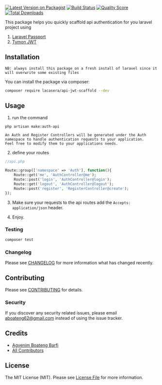 
[![Latest Version on Packagist](https://img.shields.io/packagist/v/lacasera/api-jwt-scaffold.svg?style=flat-square)](https://packagist.org/packages/lacasera/api-jwt-scaffold)
[![Build Status](https://travis-ci.org/lacasera/api-jwt-scaffold.svg?branch=master)](https://travis-ci.org/lacasera/api-jwt-scaffold)
[![Quality Score](https://img.shields.io/scrutinizer/g/lacasera/api-jwt-scaffold.svg?style=flat-square)](https://scrutinizer-ci.com/g/lacasera/api-jwt-scaffold)
[![Total Downloads](https://img.shields.io/packagist/dt/lacasera/api-jwt-scaffold.svg?style=flat-square)](https://packagist.org/packages/lacasera/api-jwt-scaffold)

This package helps you quickly scaffold api authentication for you laravel project using 
1. [Laravel Passport](https://laravel.com/docs/6.x/passport)
2. [Tymon JWT](https://jwt-auth.readthedocs.io/en/develop/laravel-installation/)

## Installation
`
NB: always install this package on a fresh install of laravel since it will overwrite some existing files
`

You can install the package via composer:
```bash
composer require lacasera/api-jwt-scaffold --dev
```

## Usage

1. run the command 
```bash
php artisan make:auth-api
```
    
```
An Auth and Register Controllers will be generated under the Auth namespace to handle authentication requests to your application.
Feel free to modify them to your applications needs.
```

2. define your routes
```php
//api.php

Route::group(['namespace' => 'Auth'], function(){
    Route::get('me', 'AuthController@me');
    Route::post('login', 'AuthController@login');
    Route::get('logout', 'AuthController@logout');
    Route::post('register', 'RegisterController@create');
});

```
3. Make sure your requests to the api routes add the `Accepts: application/json` header.

4. Enjoy.


### Testing

``` bash
composer test
```

### Changelog

Please see [CHANGELOG](CHANGELOG.md) for more information what has changed recently.

## Contributing

Please see [CONTRIBUTING](CONTRIBUTING.md) for details.

### Security

If you discover any security related issues, please email aboateng62@gmail.com instead of using the issue tracker.

## Credits

- [Agyenim Boateng Barfi](https://github.com/lacasera)
- [All Contributors](../../contributors)

## License

The MIT License (MIT). Please see [License File](LICENSE.md) for more information.
